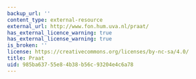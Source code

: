 ```yaml
---
backup_url: ''
content_type: external-resource
external_url: http://www.fon.hum.uva.nl/praat/
has_external_licence_warning: true
has_external_license_warning: true
is_broken: ''
license: https://creativecommons.org/licenses/by-nc-sa/4.0/
title: Praat
uid: 985ba637-55e8-4b38-b56c-93204e4c6a78
---
```

